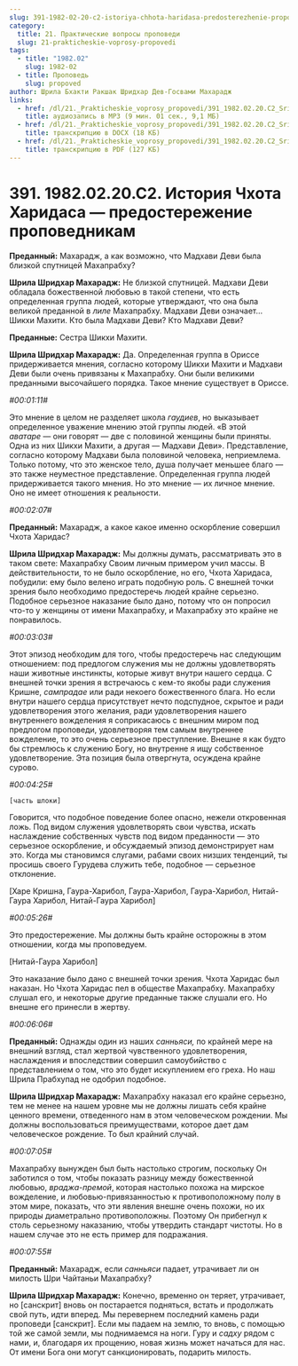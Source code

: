 ```yaml
---
slug: 391-1982-02-20-c2-istoriya-chhota-haridasa-predosterezhenie-propovednikam
category:
  title: 21. Практические вопросы проповеди
  slug: 21-prakticheskie-voprosy-propovedi
tags:
  - title: "1982.02"
    slug: 1982-02
  - title: Проповедь
    slug: propoved
author: Шрила Бхакти Ракшак Шридхар Дев-Госвами Махарадж
links:
  - href: /dl/21._Prakticheskie_voprosy_propovedi/391_1982.02.20.C2_SridharMj_Istorija_Chhota_Haridasa_predosterezhenie_propovednikam.mp3
    title: аудиозапись в MP3 (9 мин. 01 сек., 9,1 МБ)
  - href: /dl/21._Prakticheskie_voprosy_propovedi/391_1982.02.20.C2_SridharMj_Istorija_Chhota_Haridasa_predosterezhenie_propovednikam.docx
    title: транскрипцию в DOCX (18 КБ)
  - href: /dl/21._Prakticheskie_voprosy_propovedi/391_1982.02.20.C2_SridharMj_Istorija_Chhota_Haridasa_predosterezhenie_propovednikam.pdf
    title: транскрипцию в PDF (127 КБ)
---
```


# 391. 1982.02.20.C2. История Чхота Харидаса — предостережение проповедникам

**Преданный:** Махарадж, а как возможно, что Мадхави Деви была близкой спутницей Махапрабху?

**Шрила Шридхар Махарадж:** Не близкой спутницей. Мадхави Деви обладала божественной любовью в такой степени, что есть определенная группа людей, которые утверждают, что она была великой преданной в *лиле* Махапрабху. Мадхави Деви означает… Шикхи Махити. Кто была Мадхави Деви? Кто Мадхави Деви?

**Преданные:** Сестра Шикхи Махити.

**Шрила Шридхар Махарадж:** Да. Определенная группа в Ориссе придерживается мнения, согласно которому Шикхи Махити и Мадхави Деви были очень привязаны к Махапрабху. Они были великими преданными высочайшего порядка. Такое мнение существует в Ориссе.

*#00:01:11#*

Это мнение в целом не разделяет школа *гаудиев*, но выказывает определенное уважение мнению этой группы людей. «В этой *аватаре* — они говорят — две с половиной женщины были приняты. Одна из них Шикхи Махити, а другая — Мадхави Деви». Представление, согласно которому Мадхави была половиной человека, неприемлема. Только потому, что это женское тело, душа получает меньшее благо — это также неуместное представление. Определенная группа людей придерживается такого мнения. Но это мнение — их личное мнение. Оно не имеет отношения к реальности.

*#00:02:07#*

**Преданный:** Махарадж, а какое какое именно оскорбление совершил Чхота Харидас?

**Шрила Шридхар Махарадж:** Мы должны думать, рассматривать это в таком свете: Махапрабху Своим личным примером учил массы. В действительности, то не было оскорбление, но его, Чхота Харидаса, побудили: ему было велено играть подобную роль. С внешней точки зрения было необходимо предостеречь людей крайне серьезно. Подобное серьезное наказание было дано, потому что он попросил что-то у женщины от имени Махапрабху, и Махапрабху это крайне не понравилось.

*#00:03:03#*

Этот эпизод необходим для того, чтобы предостеречь нас следующим отношением: под предлогом служения мы не должны удовлетворять наши животные инстинкты, которые живут внутри нашего сердца. С внешней точки зрения я встречаюсь с кем-то якобы ради служения Кришне, *сампрадае* или ради некоего божественного блага. Но если внутри нашего сердца присутствует нечто подспудное, скрытое и ради удовлетворения этого желания, ради удовлетворения нашего внутреннего вожделения я соприкасаюсь с внешним миром под предлогом проповеди, удовлетворяя тем самым внутреннее вожделение, то это очень серьезное преступление. Внешне я как будто бы стремлюсь к служению Богу, но внутренне я ищу собственное удовлетворение. Эта позиция была отвергнута, осуждена крайне сурово.

*#00:04:25#*

    [часть шлоки]

Говорится, что подобное поведение более опасно, нежели откровенная ложь. Под видом служения удовлетворять свои чувства, искать наслаждение собственных чувств под видом преданности — это серьезное оскорбление, и обсуждаемый эпизод демонстрирует нам это. Когда мы становимся слугами, рабами своих низших тенденций, ты просишь своего Гурудева служить тебе, подобное — серьезное отклонение.

[Харе Кришна, Гаура-Харибол, Гаура-Харибол, Гаура-Харибол, Нитай-Гаура Харибол, Нитай-Гаура Харибол]

*#00:05:26#*

Это предостережение. Мы должны быть крайне осторожны в этом отношении, когда мы проповедуем.

[Нитай-Гаура Харибол]

Это наказание было дано с внешней точки зрения. Чхота Харидас был наказан. Но Чхота Харидас пел в обществе Махапрабху. Махапрабху слушал его, и некоторые другие преданные также слушали его. Но внешне его принесли в жертву.

*#00:06:06#*

**Преданный:** Однажды один из наших *санньяси,* по крайней мере на внешний взгляд, стал жертвой чувственного удовлетворения, наслаждения и впоследствии совершил самоубийство с представлением о том, что это будет искуплением его греха. Но наш Шрила Прабхупад не одобрил подобное.

**Шрила Шридхар Махарадж:** Махапрабху наказал его крайне серьезно, тем не менее на нашем уровне мы не должны лишать себя крайне ценного времени, отведенного нам в этом человеческом рождении. Мы должны воспользоваться преимуществами, которое дает дам человеческое рождение. То был крайний случай.

*#00:07:05#*

Махапрабху вынужден был быть настолько строгим, поскольку Он заботился о том, чтобы показать разницу между божественной любовью, *враджа-премой*, которая настолько похожа на мирское вожделение, и любовью-привязанностью к противоположному полу в этом мире, показать, что эти явления внешне очень похожи, но их природы диаметрально противоположны. Поэтому Он прибегнул к столь серьезному наказанию, чтобы утвердить стандарт чистоты. Но в нашем случае это не есть пример для подражания.

*#00:07:55#*

**Преданный:** Махарадж, если *санньяси* падает, утрачивает ли он милость Шри Чайтаньи Махапрабху?

**Шрила Шридхар Махарадж:** Конечно, временно он теряет, утрачивает, но [санскрит] вновь он постарается подняться, встать и продолжать свой путь, идти вперед. Мы перевернем последний камень ради проповеди [санскрит]. Если мы падаем на землю, то вновь, с помощью той же самой земли, мы поднимаемся на ноги. Гуру и *садху* рядом с нами, и, благодаря их прощению, новая жизнь может начаться для нас. От имени Бога они могут санкционировать, подарить милость.

